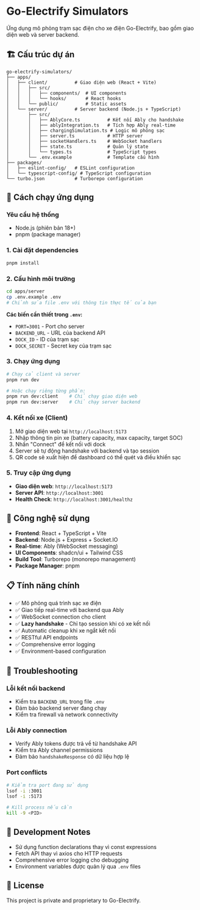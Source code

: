 # Go-Electrify Simulators

Ứng dụng mô phỏng trạm sạc điện cho xe điện Go-Electrify, bao gồm giao diện web và server backend.

## 🏗️ Cấu trúc dự án

```
go-electrify-simulators/
├── apps/
│   ├── client/          # Giao diện web (React + Vite)
│   │   ├── src/
│   │   │   ├── components/  # UI components
│   │   │   └── hooks/       # React hooks
│   │   └── public/          # Static assets
│   └── server/          # Server backend (Node.js + TypeScript)
│       ├── src/
│       │   ├── AblyCore.ts          # Kết nối Ably cho handshake
│       │   ├── ablyIntegration.ts   # Tích hợp Ably real-time
│       │   ├── chargingSimulation.ts # Logic mô phỏng sạc
│       │   ├── server.ts            # HTTP server
│       │   ├── socketHandlers.ts    # WebSocket handlers
│       │   ├── state.ts             # Quản lý state
│       │   └── types.ts             # TypeScript types
│       └── .env.example             # Template cấu hình
├── packages/
│   ├── eslint-config/   # ESLint configuration
│   └── typescript-config/ # TypeScript configuration
└── turbo.json           # Turborepo configuration
```

## 🚀 Cách chạy ứng dụng

### Yêu cầu hệ thống

- Node.js (phiên bản 18+)
- pnpm (package manager)

### 1. Cài đặt dependencies

```bash
pnpm install
```

### 2. Cấu hình môi trường

```bash
cd apps/server
cp .env.example .env
# Chỉnh sửa file .env với thông tin thực tế của bạn
```

**Các biến cần thiết trong `.env`:**

- `PORT=3001` - Port cho server
- `BACKEND_URL` - URL của backend API
- `DOCK_ID` - ID của trạm sạc
- `DOCK_SECRET` - Secret key của trạm sạc

### 3. Chạy ứng dụng

```bash
# Chạy cả client và server
pnpm run dev

# Hoặc chạy riêng từng phần:
pnpm run dev:client    # Chỉ chạy giao diện web
pnpm run dev:server    # Chỉ chạy server backend
```

### 4. Kết nối xe (Client)

1. Mở giao diện web tại `http://localhost:5173`
2. Nhập thông tin pin xe (battery capacity, max capacity, target SOC)
3. Nhấn "Connect" để kết nối với dock
4. Server sẽ tự động handshake với backend và tạo session
5. QR code sẽ xuất hiện để dashboard có thể quét và điều khiển sạc

### 5. Truy cập ứng dụng

- **Giao diện web**: `http://localhost:5173`
- **Server API**: `http://localhost:3001`
- **Health Check**: `http://localhost:3001/healthz`

## 🔧 Công nghệ sử dụng

- **Frontend**: React + TypeScript + Vite
- **Backend**: Node.js + Express + Socket.IO
- **Real-time**: Ably (WebSocket messaging)
- **UI Components**: shadcn/ui + Tailwind CSS
- **Build Tool**: Turborepo (monorepo management)
- **Package Manager**: pnpm

## 📋 Tính năng chính

- ✅ Mô phỏng quá trình sạc xe điện
- ✅ Giao tiếp real-time với backend qua Ably
- ✅ WebSocket connection cho client
- ✅ **Lazy handshake** - Chỉ tạo session khi có xe kết nối
- ✅ Automatic cleanup khi xe ngắt kết nối
- ✅ RESTful API endpoints
- ✅ Comprehensive error logging
- ✅ Environment-based configuration

## 🐛 Troubleshooting

### Lỗi kết nối backend

- Kiểm tra `BACKEND_URL` trong file `.env`
- Đảm bảo backend server đang chạy
- Kiểm tra firewall và network connectivity

### Lỗi Ably connection

- Verify Ably tokens được trả về từ handshake API
- Kiểm tra Ably channel permissions
- Đảm bảo `handshakeResponse` có dữ liệu hợp lệ

### Port conflicts

```bash
# Kiểm tra port đang sử dụng
lsof -i :3001
lsof -i :5173

# Kill process nếu cần
kill -9 <PID>
```

## 📝 Development Notes

- Sử dụng function declarations thay vì const expressions
- Fetch API thay vì axios cho HTTP requests
- Comprehensive error logging cho debugging
- Environment variables được quản lý qua `.env` files

## 📄 License

This project is private and proprietary to Go-Electrify.
